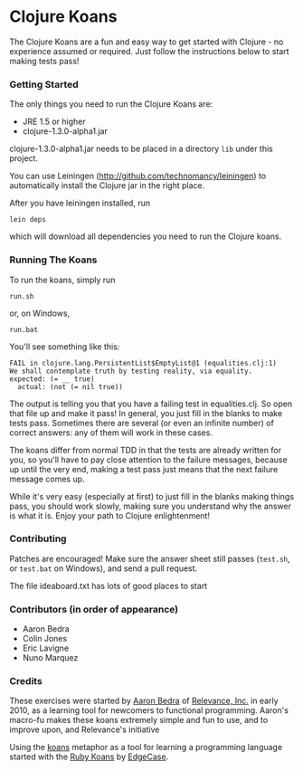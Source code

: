 # Clojure Koans

The Clojure Koans are a fun and easy way to get started with Clojure - no
experience assumed or required.  Just follow the instructions below to start
making tests pass!


### Getting Started

The only things you need to run the Clojure Koans are:

- JRE 1.5 or higher
- clojure-1.3.0-alpha1.jar

clojure-1.3.0-alpha1.jar needs to be placed in a directory `lib` under this
project.

You can use Leiningen (http://github.com/technomancy/leiningen) to
automatically install the Clojure jar in the right place.

After you have leiningen installed, run

`lein deps`

which will download all dependencies you need to run the Clojure koans.


### Running The Koans

To run the koans, simply run

`run.sh`

or, on Windows,

`run.bat`

You'll see something like this:

    FAIL in clojure.lang.PersistentList$EmptyList@1 (equalities.clj:1)
    We shall contemplate truth by testing reality, via equality.
    expected: (= __ true)
      actual: (not (= nil true))

The output is telling you that you have a failing test in equalities.clj.
So open that file up and make it pass!  In general, you just fill in the
blanks to make tests pass.  Sometimes there are several (or even an infinite
number) of correct answers: any of them will work in these cases.

The koans differ from normal TDD in that the tests are already written for you,
so you'll have to pay close attention to the failure messages, because up until
the very end, making a test pass just means that the next failure message comes
up.

While it's very easy (especially at first) to just fill in the blanks making
things pass, you should work slowly, making sure you understand why the answer
is what it is.  Enjoy your path to Clojure enlightenment!


### Contributing

Patches are encouraged!  Make sure the answer sheet still passes (`test.sh`, or
`test.bat` on Windows), and send a pull request.

The file ideaboard.txt has lots of good places to start


### Contributors (in order of appearance)

- Aaron Bedra
- Colin Jones
- Eric Lavigne
- Nuno Marquez


### Credits

These exercises were started by [Aaron Bedra](http://github.com/abedra) of
[Relevance, Inc.](http://github.com/relevance) in early 2010, as a learning
tool for newcomers to functional programming. Aaron's macro-fu makes these
koans extremely simple and fun to use, and to improve upon, and Relevance's
initiative

Using the [koans](http://en.wikipedia.org/wiki/koan) metaphor as a tool for
learning a programming language started with the
[Ruby Koans](http://rubykoans.com) by [EdgeCase](http://github.com/edgecase).

